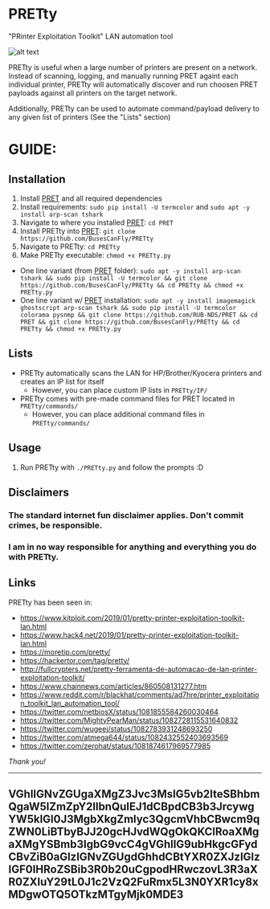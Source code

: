 # PRETty
"PRinter Exploitation Toolkit" LAN automation tool

![alt text](https://github.com/BusesCanFly/PRETty/blob/master/screenshot.png "Who doesn't love ASCII art?")

PRETty is useful when a large number of printers are present on a network. Instead of scanning, logging, and manually running PRET againt each individual printer, PRETty will automatically discover and run choosen PRET payloads against all printers on the target network.

Additionally, PRETty can be used to automate command/payload delivery to any given list of printers (See the "Lists" section)

# GUIDE:

## Installation
1. Install [PRET](https://github.com/RUB-NDS/PRET) and all required dependencies
2. Install requirements: `sudo pip install -U termcolor` and `sudo apt -y install arp-scan tshark`
3. Navigate to where you installed [PRET](https://github.com/RUB-NDS/PRET): `cd PRET`
4. Install PRETty into [PRET](https://github.com/RUB-NDS/PRET): `git clone https://github.com/BusesCanFly/PRETty`
5. Navigate to PRETty: `cd PRETty`
6. Make PRETty executable: `chmod +x PRETty.py`
* One line variant (from [PRET](https://github.com/RUB-NDS/PRET) folder): `sudo apt -y install arp-scan tshark && sudo pip install -U termcolor && git clone https://github.com/BusesCanFly/PRETty && cd PRETty && chmod +x PRETty.py`
* One line variant w/ [PRET](https://github.com/RUB-NDS/PRET) installation: `sudo apt -y install imagemagick ghostscript arp-scan tshark && sudo pip install -U termcolor colorama pysnmp && git clone https://github.com/RUB-NDS/PRET && cd PRET && git clone https://github.com/BusesCanFly/PRETty && cd PRETty && chmod +x PRETty.py`

## Lists
* PRETty automatically scans the LAN for HP/Brother/Kyocera printers and creates an IP list for itself
	* However, you can place custom IP lists in `PRETty/IP/`
* PRETty comes with pre-made command files for PRET located in `PRETty/commands/`
	* However, you can place additional command files in `PRETty/commands/`
	
## Usage
1. Run PRETty with `./PRETty.py` and follow the prompts :D

## Disclaimers
### The standard internet fun disclaimer applies. Don't commit crimes, be responsible. 
### I am in no way responsible for anything and everything you do with PRETty.

## Links
PRETty has been seen in:
* https://www.kitploit.com/2019/01/pretty-printer-exploitation-toolkit-lan.html
* https://www.hack4.net/2019/01/pretty-printer-exploitation-toolkit-lan.html
* https://moretip.com/pretty/
* https://hackertor.com/tag/pretty/
* http://fullcrypters.net/pretty-ferramenta-de-automacao-de-lan-printer-exploitation-toolkit/
* https://www.chainnews.com/articles/860508131277.htm
* https://www.reddit.com/r/blackhat/comments/ad7hre/printer_exploitation_toolkit_lan_automation_tool/
* https://twitter.com/netbiosX/status/1081855584260030464
* https://twitter.com/MightyPearMan/status/1082728115531640832
* https://twitter.com/wugeej/status/1082783931248693250
* https://twitter.com/atmega644/status/1082432552403693569
* https://twitter.com/zerohat/status/1081874617969577985

_Thank you!_

---
VGhlIGNvZGUgaXMgZ3Jvc3MsIG5vb2IteSBhbmQgaW5lZmZpY2llbnQuIEJ1dCBpdCB3b3JrcywgYW5kIGl0J3MgbXkgZmlyc3QgcmVhbCBwcm9qZWN0LiBTbyBJJ20gcHJvdWQgOkQKClRoaXMgaXMgYSBmb3IgbG9vcC4gVGhlIG9ubHkgcGFydCBvZiB0aGlzIGNvZGUgdGhhdCBtYXR0ZXJzIGlzIGF0IHRoZSBib3R0b20uCgpodHRwczovL3R3aXR0ZXIuY29tL0J1c2VzQ2FuRmx5L3N0YXR1cy8xMDgwOTQ5OTkzMTgyMjk0MDE3
---
